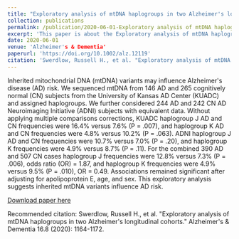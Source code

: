 ```yaml
---
title: "Exploratory analysis of mtDNA haplogroups in two Alzheimer's longitudinal cohorts"
collection: publications
permalink: /publication/2020-06-01-Exploratory analysis of mtDNA haplogroups in two Alzheimer's longitudinal cohorts
excerpt: 'This paper is about the Exploratory analysis of mtDNA haplogroups in two Alzheimer's longitudinal cohorts'
date: 2020-06-01
venue: 'Alzheimer's & Dementia'
paperurl: 'https://doi.org/10.1002/alz.12119'
citation: 'Swerdlow, Russell H., et al. "Exploratory analysis of mtDNA haplogroups in two Alzheimer's longitudinal cohorts." Alzheimer's & Dementia 16.8 (2020): 1164-1172.'
---
```

Inherited mitochondrial DNA (mtDNA) variants may influence Alzheimer's disease (AD) risk. We sequenced mtDNA from 146 AD and 265 cognitively normal (CN) subjects from the University of Kansas AD Center (KUADC) and assigned haplogroups. We further considered 244 AD and 242 CN AD Neuroimaging Initiative (ADNI) subjects with equivalent data.
Without applying multiple comparisons corrections, KUADC haplogroup J AD and CN frequencies were 16.4% versus 7.6% (P = .007), and haplogroup K AD and CN frequencies were 4.8% versus 10.2% (P = .063). ADNI haplogroup J AD and CN frequencies were 10.7% versus 7.0% (P = .20), and haplogroup K frequencies were 4.9% versus 8.7% (P = .11). For the combined 390 AD and 507 CN cases haplogroup J frequencies were 12.8% versus 7.3% (P = .006), odds ratio (OR) = 1.87, and haplogroup K frequencies were 4.9% versus 9.5% (P = .010), OR = 0.49. Associations remained significant after adjusting for apolipoprotein E, age, and sex. This exploratory analysis suggests inherited mtDNA variants influence AD risk.

[Download paper here]( https://doi.org/10.1002/alz.12119)

Recommended citation: Swerdlow, Russell H., et al. "Exploratory analysis of mtDNA haplogroups in two Alzheimer's longitudinal cohorts." Alzheimer's & Dementia 16.8 (2020): 1164-1172.




